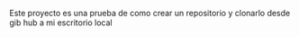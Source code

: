 Este proyecto es una prueba de como crear un repositorio y clonarlo desde gib hub a mi escritorio local